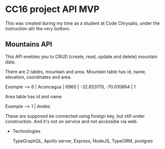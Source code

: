 # CC16 project API MVP

This was created during my time as a student at Code Chrysalis,
under the instruction ath the very bottom.

## Mountains API

This API enebles you to CRUD (create, read, update and delete) mountain data.

There are 2 tables, mountain and area.
Mountain table has id, name, elevation, coordinates and area.

Example --> 6 | Aconcagua | 6960 | -32.653179, -70.010864 | 1

Area table has id and name

Example --> 1 | Andes

These are supposed be connected using foreign key, but still under construction.
And it's not on service and not accessibe via web.

- Technologies

  TypeGraphQL, Apollo server, Express, NodeJS, TypeORM, postgres
